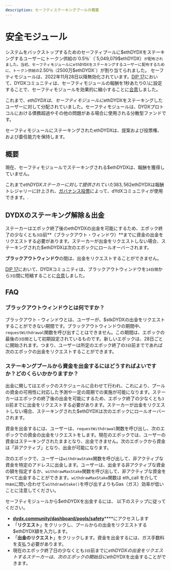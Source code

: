 ```yaml
---
description: セーフティステーキングプールの概要
---
```


# 安全モジュール

システムをバックストップするためのセーフティプールに$ethDYDXをステーキングするユーザーにトークン供給の`0.5％`（`5,049,079$ethDYDX）`が配布されました。当初、セーフティモジュールにethDYDXをステーキングするユーザーに配布するために、トークン供給の`2.50％`（`2500万$ethDYDX`）が割り当てられました。 セーフティモジュールは、2022年11月28日以降無効化されています。[DIP 17](https://dydx.community/dashboard/proposal/9)において、DYDXコミュニティは、セーフティモジュールの報酬を1秒あたり0.\に設定することで、セーフティモジュールを効果的に縮小することに[合意](https://dydx.community/dashboard/proposal/7)しました。


これまで、$ethDYDXは、セーフティモジュールに$ethDYDXをステーキングしたユーザーに対して分配されていました。セーフティモジュールは、DYDXプロトコルにおける債務超過やその他の問題がある場合に使用される分散型ファンドです。

セーフティモジュールにステーキングされたethDYDXは、提案および投票権、および委任能力を保持します。

## 概要

現在、セーフティモジュールでステーキングされる$ethDYDXは、報酬を獲得していません。

これまで$ethDYDXステーカーに対して提供されていた383,562$ethDYDXは報酬トレジャリーに計上され、[ガバナンス投票](https://docs.dydx.community/dydx-governance/voting-and-governance/governance-parameters)によって、dYdXコミュニティが使用できます。.

## DYDXのステーキング解除＆出金

ステーカーはエポック終了後のethDYDXの出金を可能にするため、エポック終了の少なくとも`3日`前**（ブラックアウト・ウィンドウ）**までに資金の出金をリクエストする必要があります。ステーカーが出金をリクエストしない場合、ステーキングされた$ethDYDXは次のエポックにロールオーバーされます。

**ブラックアウトウィンドウ**の間は、出金をリクエストすることができません。

[DIP 17](https://dydx.community/dashboard/proposal/9)において、DYDXコミュニティは、ブラックアウトウィンドウを`14日間`から`3日`間に短縮することに[合意](https://dydx.community/dashboard/proposal/7)しました。



## FAQ

### ブラックアウトウィンドウとは何ですか？

ブラックアウト・ウィンドウとは、ユーザーが、$stkDYDXの出金をリクエストすることができない期間です。ブラックアウトウィンドウの期間中、`requestWithdrawal`関数を呼び出すことはできません。この期間は、エポックの最後の`3日間`として初期設定されているものです。新しいエポックは、28日ごとに開始されます。つまり、ユーザーは所定のエポック終了の`3日`前までであれば次のエポックの出金をリクエストすることができます。

### ステーキングプールから資金を出金するにはどうすればよいですか？どのくらいかかりますか？

出金に関してはエポックのスケジュールに合わせて行われ、これにより、プールの資金の可用性に対応した予測や一定の周期での実施が可能になります。ステーカーはエポックの終了後の出金を可能にするため、エポック終了の少なくとも`3日`前までに出金をリクエストする必要があります。ステーカーが出金をリクエストしない場合、ステーキングされた$ethDYDXは次のエポックにロールオーバーされます。

資金を出金するには、ユーザーは、```requestWithdrawal```関数を呼び出し、次のエポックでの資金の出金をリクエストをします。現在のエポックでは、ユーザーの資金はステーキングされたままとなり、出金できません。次のエポックから資金は「非アクティブ」となり、出金が可能になります。

次のエポックで、ユーザーは```withdrawStake```関数を呼び出して、非アクティブな資金を特定のアドレスに出金します。ユーザーは、出金する非アクティブな資金の額を指定するか、```withdrawMaxStake```関数を呼び出して、非アクティブな資金をすべて出金することができます。```withdrawMaxStake```関数は eth\_call を介してmaxに問い合わせて```withdrawStake()```を呼び出すよりもGas（ガス）効率が低いことに注意してください。

セーフティモジュールから$ethDYDXを出金するには、 以下のステップに従ってください。

* [**dydx.community/dashboard/pools/safety**](https://dydx.community/dashboard/pools/safety)\*\*\*\*にアクセスします
* 「**リクエスト**」をクリックし、プールからの出金をリクエストする$ethDYDX額を入力します。
* 「**出金のリクエスト**」をクリックします。資金を出金するには、ガス手数料を支払う必要があります。
* 現在のエポック終了日の少なくとも`3日`前までに$ethDYDXの出金をリクエストするステーカーは、次のエポックの開始日に$ethDYDXを出金することができます。


